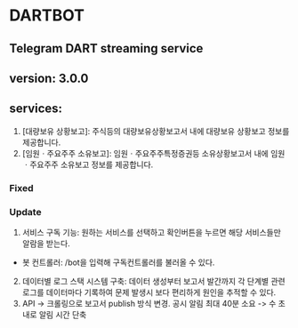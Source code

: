 # DARTBOT
## Telegram DART streaming service 
## version: 3.0.0
## services: 
 1. [대량보유 상황보고]: 주식등의 대량보유상황보고서 내에 대량보유 상황보고 정보를 제공합니다.
 2. [임원ㆍ주요주주 소유보고]: 임원ㆍ주요주주특정증권등 소유상황보고서 내에 임원ㆍ주요주주 소유보고 정보를 제공합니다.
### Fixed

### Update
 1. 서비스 구독 기능: 원하는 서비스를 선택하고 확인버튼을 누르면 해당 서비스들만 알람을 받는다.
  - 봇 컨트롤러: /bot을 입력해 구독컨트롤러를 불러올 수 있다.
 2. 데이터별 로그 스택 시스템 구축: 데이터 생성부터 보고서 발간까지 각 단계별 관련 로그를 데이터마다 기록하여 문제 발생시 보다 편리하게 원인을 추적할 수 있다.
 3. API -> 크롤링으로 보고서 publish 방식 변경. 공시 알림 최대 40분 소요 -> 수 초 내로 알림 시간 단축
 